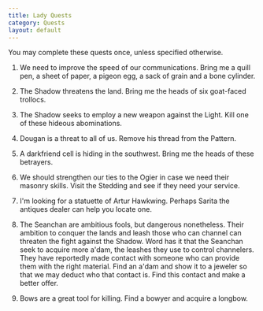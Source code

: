 ```yaml
---
title: Lady Quests
category: Quests
layout: default
---
```


You may complete these quests once, unless specified otherwise.


1. We need to improve the speed of our communications.
   Bring me a quill pen, a sheet of paper, a pigeon egg, a sack of grain and a
   bone cylinder.
   
2. The Shadow threatens the land.
   Bring me the heads of six goat-faced trollocs.
   
3. The Shadow seeks to employ a new weapon against the Light.
   Kill one of these hideous abominations.

4. Dougan is a threat to all of us. Remove his thread from the Pattern.

5. A darkfriend cell is hiding in the southwest. Bring me the heads of these
   betrayers.

6. We should strengthen our ties to the Ogier in case we need their masonry
   skills. Visit the Stedding and see if they need your service.

7. I'm looking for a statuette of Artur Hawkwing. Perhaps Sarita the antiques
   dealer can help you locate one.

8. The Seanchan are ambitious fools, but dangerous nonetheless. Their ambition
   to conquer the lands and leash those who can channel can threaten the fight
   against the Shadow. Word has it that the Seanchan seek to acquire more a'dam,
   the leashes they use to control channelers. They have reportedly made contact
   with someone who can provide them with the right material. Find an a'dam and
   show it to a jeweler so that we may deduct who that contact is. Find this
   contact and make a better offer.

9. Bows are a great tool for killing. Find a bowyer and acquire a longbow.
